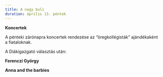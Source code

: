 ```yaml
---
title: A nagy buli
duration: április 13. péntek
---
```


**Koncertek**

A pénteki zárónapra koncertek rendezése az “öregkollégisták” ajándékaként a fiataloknak.

A Diákigazgató választás után:

**Ferenczi György**

**Anna and the barbies**
